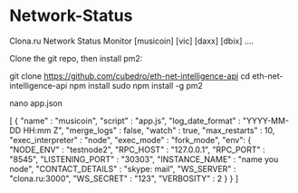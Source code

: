 # Network-Status
Clona.ru Network Status Monitor [musicoin] [vic] [daxx] [dbix] ....


Clone the git repo, then install pm2:

git clone https://github.com/cubedro/eth-net-intelligence-api
cd eth-net-intelligence-api
npm install
sudo npm install -g pm2

nano app.json

[
{
    "name"              : "musicoin",
    "script"            : "app.js",
    "log_date_format"   : "YYYY-MM-DD HH:mm Z",
    "merge_logs"        : false,
    "watch"             : true,
    "max_restarts"      : 10,
    "exec_interpreter"  : "node",
    "exec_mode"         : "fork_mode",
    "env":
    {
      "NODE_ENV"        : "testnode2",
      "RPC_HOST"        : "127.0.0.1",
      "RPC_PORT"        : "8545",
      "LISTENING_PORT"  : "30303",
      "INSTANCE_NAME"   : "name you node",
      "CONTACT_DETAILS" : "skype: mail",
      "WS_SERVER"       : "clona.ru:3000",
      "WS_SECRET"       : "123",
      "VERBOSITY"       : 2
    }
  }
  ]
